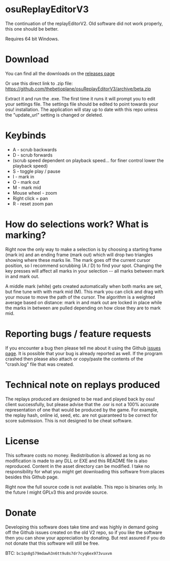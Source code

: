 # osuReplayEditorV3

The continuation of the replayEditorV2. Old software did not work properly, this one should be better.

Requires 64 bit Windows.

# Download

You can find all the downloads on the [releases page](https://github.com/thebetioplane/osuReplayEditorV3/releases)

Or use this direct link to .zip file: https://github.com/thebetioplane/osuReplayEditorV3/archive/beta.zip

Extract it and run the .exe. The first time it runs it will prompt you to edit your settings file. The settings file should be edited to point towards your osu! installation. The application will stay up to date with this repo unless the "update_url" setting is changed or deleted.

# Keybinds

* A - scrub backwards
* D - scrub forwards
* (scrub speed dependent on playback speed... for finer control lower the playback speed)
* S - toggle play / pause
* I - mark in
* O - mark out
* M - mark mid
* Mouse wheel - zoom
* Right click = pan
* R - reset zoom pan

# How do selections work? What is marking?

Right now the only way to make a selection is by choosing a starting frame (mark in) and an ending frame (mark out) which will drop two triangles showing where these marks lie. The mark goes off the current cursor position, so I recommend scrubbing (A / D) to find your spot. Changing the key presses will affect all marks in your selection -- all marks between mark in and mark out.

A middle mark (white) gets created automatically when both marks are set, but fine tune with with mark mid (M). This mark you can click and drag with your mouse to move the path of the cursor. The algorithm is a weighted average based on distance: mark in and mark out are locked in place while the marks in between are pulled depending on how close they are to mark mid.

# Reporting bugs / feature requests

If you encounter a bug then please tell me about it using the Github [issues page](https://github.com/thebetioplane/osuReplayEditorV3/issues). It is possible that your bug is already reported as well. If the program crashed then please also attach or copy/paste the contents of the "crash.log" file that was created.

# Technical note on replays produced

The replays produced are designed to be read and played back by osu! client successfully, but please advise that the .osr is not a 100% accurate representation of one that would be produced by the game. For example, the replay hash, online id, seed, etc. are not guaranteed to be correct for score submission. This is not designed to be cheat software.

# License

This software costs no money. Redistribution is allowed as long as no modification is made to any DLL or EXE and this README file is also reproduced. Content in the asset directory can be modified. I take no responsibility for what you might get downloading this software from places besides this Github page.

Right now the full source code is not available. This repo is binaries only. In the future I might GPLv3 this and provide source.

# Donate

Developing this software does take time and was highly in demand going off the Github issues created on the old V2 repo, so if you like the software then you can show your appreciation by donating. But rest assured if you do not donate that this software will still be free.

BTC: `bc1qn8g579mdawh3n6tt9u8s7dr7cyq6ex973vuxvm`

